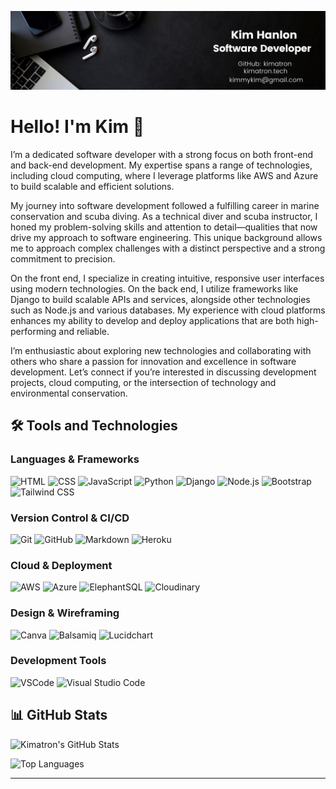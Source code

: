 ![Kim Banner](assets/images/kimbanner.png)

# Hello! I'm Kim 👋

I’m a dedicated software developer with a strong focus on both front-end and back-end development. My expertise spans a range of technologies, including cloud computing, where I leverage platforms like AWS and Azure to build scalable and efficient solutions.

My journey into software development followed a fulfilling career in marine conservation and scuba diving. As a technical diver and scuba instructor, I honed my problem-solving skills and attention to detail—qualities that now drive my approach to software engineering. This unique background allows me to approach complex challenges with a distinct perspective and a strong commitment to precision.

On the front end, I specialize in creating intuitive, responsive user interfaces using modern technologies. On the back end, I utilize frameworks like Django to build scalable APIs and services, alongside other technologies such as Node.js and various databases. My experience with cloud platforms enhances my ability to develop and deploy applications that are both high-performing and reliable.

I’m enthusiastic about exploring new technologies and collaborating with others who share a passion for innovation and excellence in software development. Let’s connect if you’re interested in discussing development projects, cloud computing, or the intersection of technology and environmental conservation.



## 🛠️ Tools and Technologies

### **Languages & Frameworks**

![HTML](https://img.shields.io/badge/HTML-5-orange)
![CSS](https://img.shields.io/badge/CSS-3-blue)
![JavaScript](https://img.shields.io/badge/JavaScript-ES6%2B-yellow)
![Python](https://img.shields.io/badge/Python-3.x-blue)
![Django](https://img.shields.io/badge/Django-3.2-green)
![Node.js](https://img.shields.io/badge/Node.js-14.x-brightgreen)
![Bootstrap](https://img.shields.io/badge/Bootstrap-5-purple)
![Tailwind CSS](https://img.shields.io/badge/TailwindCSS-2.0-38B2AC)

### **Version Control & CI/CD**

![Git](https://img.shields.io/badge/Git-F05032?logo=git&logoColor=white)
![GitHub](https://img.shields.io/badge/GitHub-181717?logo=github&logoColor=white)
![Markdown](https://img.shields.io/badge/Markdown-000000?logo=markdown&logoColor=white)
![Heroku](https://img.shields.io/badge/Heroku-430098?logo=heroku&logoColor=white)

### **Cloud & Deployment**

![AWS](https://img.shields.io/badge/AWS-Cloud%20Computing-232F3E)
![Azure](https://img.shields.io/badge/Azure-Cloud%20Computing-0078D4)
![ElephantSQL](https://img.shields.io/badge/ElephantSQL-PostgreSQL-orange)
![Cloudinary](https://img.shields.io/badge/Cloudinary-Cloud%20Storage-blue)

### **Design & Wireframing**

![Canva](https://img.shields.io/badge/Canva-Design-blue)
![Balsamiq](https://img.shields.io/badge/Balsamiq-Wireframing-red)
![Lucidchart](https://img.shields.io/badge/Lucidchart-Diagramming-orange)

### **Development Tools**

![VSCode](https://img.shields.io/badge/VSCode-IDE-blue)
![Visual Studio Code](https://img.shields.io/badge/Visual%20Studio%20Code-IDE-blue)

## 📊 GitHub Stats

![Kimatron's GitHub Stats](https://github-readme-stats.vercel.app/api?username=kimatron&show_icons=true&hide_title=true)

![Top Languages](https://github-readme-stats.vercel.app/api/top-langs/?username=kimatron&layout=compact)

---